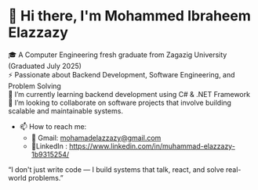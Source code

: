 
# 👋 Hi there, I'm Mohammed Ibraheem Elazzazy
🎓 A Computer Engineering fresh graduate from Zagazig University (Graduated July 2025)  
⚡ Passionate about Backend Development, Software Engineering, and Problem Solving  
🌱 I’m currently learning backend development using C# & .NET Framework
👯 I’m looking to collaborate on software projects that involve building scalable and maintainable systems.

- 📫 How to reach me:
  - 📧 Gmail: mohamadelazzazy@gmail.com  
  - 💼LinkedIn : https://www.linkedin.com/in/muhammad-elazzazy-1b9315254/

“I don't just write code — I build systems that talk, react, and solve real-world problems.”
